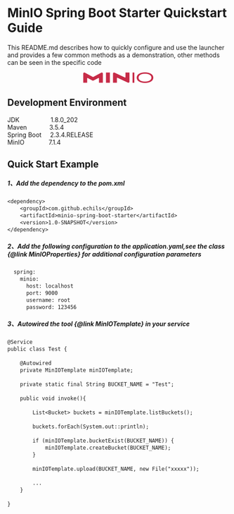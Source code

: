 # MinIO Spring Boot Starter Quickstart Guide

This README.md describes how to quickly configure and use the launcher and provides a few common methods as a demonstration, other methods can be seen in the specific code  

<p align="center">
  <a>
   <img alt="Framework" src="MINIO.PNG">
  </a>
</p>

## Development Environment  
JDK     &nbsp;&nbsp;&nbsp;&nbsp;&nbsp;&nbsp;&nbsp;&nbsp;&nbsp;&nbsp;&nbsp;&nbsp;&nbsp;&nbsp;&nbsp;&nbsp;&nbsp;1.8.0_202  
Maven   &nbsp;&nbsp;&nbsp;&nbsp;&nbsp;&nbsp;&nbsp;&nbsp;&nbsp;&nbsp;&nbsp;&nbsp;3.5.4  
Spring Boot &nbsp;&nbsp;&nbsp;&nbsp;2.3.4.RELEASE  
MinIO &nbsp;&nbsp;&nbsp;&nbsp;&nbsp;&nbsp;&nbsp;&nbsp;&nbsp;&nbsp;&nbsp;&nbsp;&nbsp;7.1.4


## Quick Start Example  

##### 1、Add the dependency to the pom.xml  
````
<dependency>
    <groupId>com.github.echils</groupId>
    <artifactId>minio-spring-boot-starter</artifactId>
    <version>1.0-SNAPSHOT</version>
</dependency>
````
##### 2、Add the following configuration to the application.yaml,see the class {@link MinIOProperties} for additional configuration parameters  
````
  spring:
    minio:
      host: localhost
      port: 9000
      username: root
      password: 123456
````

##### 3、Autowired the tool {@link MinIOTemplate} in your service  
````
@Service
public class Test {

    @Autowired
    private MinIOTemplate minIOTemplate;

    private static final String BUCKET_NAME = "Test";
    
    public void invoke(){
    
        List<Bucket> buckets = minIOTemplate.listBuckets();
        
        buckets.forEach(System.out::println);

        if (minIOTemplate.bucketExist(BUCKET_NAME)) {
            minIOTemplate.createBucket(BUCKET_NAME);
        }

        minIOTemplate.upload(BUCKET_NAME, new File("xxxxx"));
        
        ...    
    }
    
}

````
